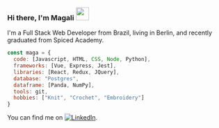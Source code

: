 ### Hi there, I'm Magali <img src="https://emoji.slack-edge.com/T01EFB28RC3/pikachu_hi/c77b6592d6f91b02.gif" width="30px"> ###

I'm a Full Stack Web Developer from Brazil, living in Berlin, and recently graduated from Spiced Academy.


```js
const maga = {
  code: [Javascript, HTML, CSS, Node, Python],
  frameworks: [Vue, Express, Jest],
  libraries: [React, Redux, JQuery],
  database: "Postgres",
  dataframe: [Panda, NumPy],
  tools: git,
  hobbies: ["Knit", "Crochet", "Embroidery"]
}
```

You can find me on  [![LinkedIn][1.2]][1].
<!-- Icons -->

[1.2]: https://raw.githubusercontent.com/MartinHeinz/MartinHeinz/master/linkedin-3-16.png (LinkedIn icon without padding)

<!-- Links to your social media accounts -->

[1]: https://www.linkedin.com/in/magaligoncalvess/
<!--
**magali-gs/magali-gs** is a ✨ _special_ ✨ repository because its `README.md` (this file) appears on your GitHub profile.

- 🌱 I’m currently learning Vue.js
- 👯 I’m looking to collaborate on ...
- 🤔 I’m looking for help with ...
- 💬 Ask me about ...
- 📫 How to reach me: ...
- 😄 Pronouns: ...
- ⚡ Fun fact: ...
-->
